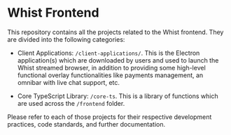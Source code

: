 # Whist Frontend

This repository contains all the projects related to the Whist frontend. They are divided into the following categories:

- Client Applications: `/client-applications/`. This is the Electron application(s) which are downloaded by users and used to launch the Whist streamed browser, in addition to providing some high-level functional overlay functionalities like payments management, an omnibar with live chat support, etc.

- Core TypeScript Library: `/core-ts`. This is a library of functions which are used across the `/frontend` folder.

Please refer to each of those projects for their respective development practices, code standards, and further documentation.
